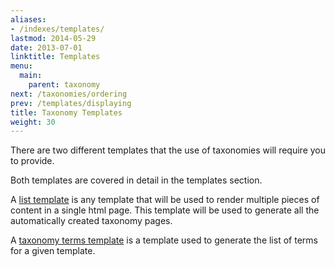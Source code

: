 ```yaml
---
aliases:
- /indexes/templates/
lastmod: 2014-05-29
date: 2013-07-01
linktitle: Templates
menu:
  main:
    parent: taxonomy
next: /taxonomies/ordering
prev: /templates/displaying
title: Taxonomy Templates
weight: 30
---
```


There are two different templates that the use of taxonomies will require you to provide.

Both templates are covered in detail in the templates section.

A [list template](/templates/list/) is any template that will be used to render multiple pieces of
content in a single html page. This template will be used to generate
all the automatically created taxonomy pages.

A [taxonomy terms template](/templates/terms/) is a template used to
generate the list of terms for a given template.

